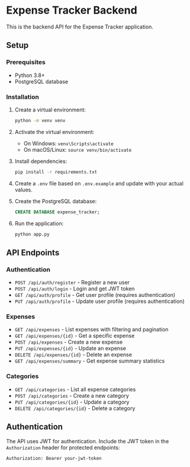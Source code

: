 
# Expense Tracker Backend

This is the backend API for the Expense Tracker application.

## Setup

### Prerequisites

- Python 3.8+
- PostgreSQL database

### Installation

1. Create a virtual environment:
   ```bash
   python -m venv venv
   ```

2. Activate the virtual environment:
   - On Windows: `venv\Scripts\activate`
   - On macOS/Linux: `source venv/bin/activate`

3. Install dependencies:
   ```bash
   pip install -r requirements.txt
   ```

4. Create a `.env` file based on `.env.example` and update with your actual values.

5. Create the PostgreSQL database:
   ```sql
   CREATE DATABASE expense_tracker;
   ```

6. Run the application:
   ```bash
   python app.py
   ```

## API Endpoints

### Authentication

- `POST /api/auth/register` - Register a new user
- `POST /api/auth/login` - Login and get JWT token
- `GET /api/auth/profile` - Get user profile (requires authentication)
- `PUT /api/auth/profile` - Update user profile (requires authentication)

### Expenses

- `GET /api/expenses` - List expenses with filtering and pagination
- `GET /api/expenses/{id}` - Get a specific expense
- `POST /api/expenses` - Create a new expense
- `PUT /api/expenses/{id}` - Update an expense
- `DELETE /api/expenses/{id}` - Delete an expense
- `GET /api/expenses/summary` - Get expense summary statistics

### Categories

- `GET /api/categories` - List all expense categories
- `POST /api/categories` - Create a new category
- `PUT /api/categories/{id}` - Update a category
- `DELETE /api/categories/{id}` - Delete a category

## Authentication

The API uses JWT for authentication. Include the JWT token in the `Authorization` header for protected endpoints:

```
Authorization: Bearer your-jwt-token
```
